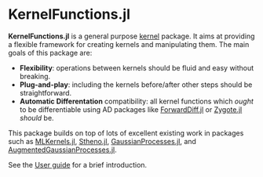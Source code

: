 # KernelFunctions.jl

**KernelFunctions.jl** is a general purpose [kernel](https://en.wikipedia.org/wiki/Positive-definite_kernel) package.
It aims at providing a flexible framework for creating kernels and manipulating them.
The main goals of this package are:
- **Flexibility**: operations between kernels should be fluid and easy without breaking.
- **Plug-and-play**: including the kernels before/after other steps should be straightforward.
- **Automatic Differentation** compatibility: all kernel functions which _ought_ to be differentiable using AD packages like [ForwardDiff.jl](https://github.com/JuliaDiff/ForwardDiff.jl) or [Zygote.jl](https://github.com/FluxML/Zygote.jl) _should_ be.

This package builds on top of lots of excellent existing work in packages such as [MLKernels.jl](https://github.com/trthatcher/MLKernels.jl), [Stheno.jl](https://github.com/willtebbutt/Stheno.jl), [GaussianProcesses.jl](https://github.com/STOR-i/GaussianProcesses.jl), and [AugmentedGaussianProcesses.jl](https://github.com/theogf/AugmentedGaussianProcesses.jl).

See the [User guide](@ref) for a brief introduction.
